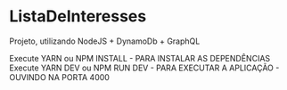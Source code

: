 # ListaDeInteresses
Projeto, utilizando NodeJS + DynamoDb + GraphQL

Execute YARN ou NPM INSTALL - PARA INSTALAR AS DEPENDÊNCIAS
Execute YARN DEV ou NPM RUN DEV - PARA EXECUTAR A APLICAÇÃO - OUVINDO NA PORTA 4000
